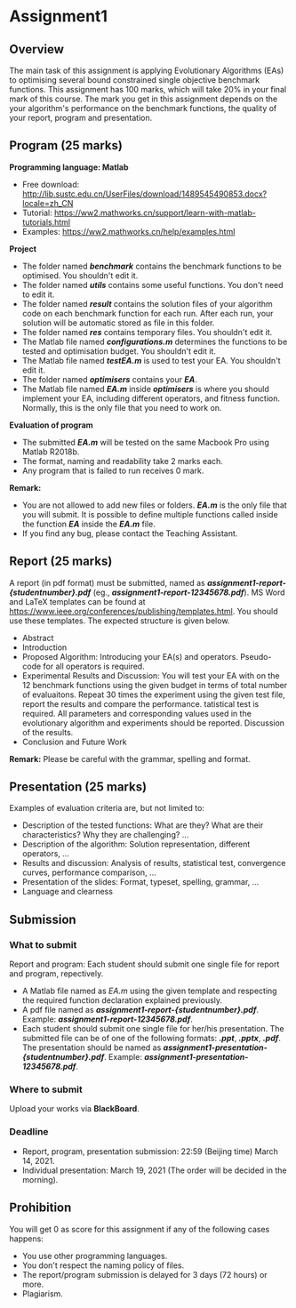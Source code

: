 # Assignment1

## Overview
The main task of this assignment is applying Evolutionary Algorithms (EAs) to optimising several bound constrained single objective benchmark functions. This assignment has 100 marks, which will take 20\% in your final mark of this course. 
The mark you get in this assignment depends on the your algorithm's performance on the benchmark functions, the quality of your report, program and presentation.

## Program (25 marks)
**Programming language: Matlab**
* Free download: http://lib.sustc.edu.cn/UserFiles/download/1489545490853.docx?locale=zh_CN
* Tutorial: https://ww2.mathworks.cn/support/learn-with-matlab-tutorials.html
* Examples: https://ww2.mathworks.cn/help/examples.html

**Project**
* The folder named ***benchmark*** contains the benchmark functions to be optimised. You shouldn't edit it.
* The folder named ***utils*** contains some useful functions. You don't need to edit it.
* The folder named ***result*** contains the solution files of your algorithm code on each benchmark function for each run. After each run, your solution will be automatic stored as file in this folder. 
* The folder named ***res*** contains temporary files. You shouldn't edit it.
* The Matlab file named ***configurations.m*** determines the functions to be tested and optimisation budget. You shouldn't edit it.
* The Matlab file named ***testEA.m*** is used to test your EA. You shouldn't edit it.
* The folder named ***optimisers*** contains your ***EA***.
* The Matlab file named ***EA.m*** inside ***optimisers*** is where you should implement your EA, including different operators, and fitness function. Normally, this is the only file that you need to work on.

**Evaluation of program**
* The submitted ***EA.m***  will be tested on the same Macbook Pro using Matlab R2018b. 
* The format, naming and readability take 2 marks each.
* Any program that is failed to run receives 0 mark.

**Remark:** 
* You are not allowed to add new files or folders. ***EA.m*** is the only file that you will submit. It is possible to define multiple functions called inside the function ***EA*** inside the ***EA.m*** file.
* If you find any bug, please contact the Teaching Assistant.

## Report (25 marks)
A report (in pdf format) must be submitted, named as ***assignment1-report-{studentnumber}.pdf*** (eg., ***assignment1-report-12345678.pdf***). MS Word and LaTeX templates can be found at https://www.ieee.org/conferences/publishing/templates.html. You should use these templates.
The expected structure is given below.
* Abstract
* Introduction
* Proposed Algorithm: Introducing your EA(s) and operators. Pseudo-code for all operators is required. 
* Experimental Results and Discussion: You will test your EA with on the 12 benchmark functions using the given budget in terms of total number of evaluaitons. Repeat 30 times the experiment using the given test file, report the results and compare the performance. tatistical test is required. All parameters and corresponding values used in the evolutionary algorithm and experiments should be reported. Discussion of the results.
* Conclusion and Future Work

**Remark:** Please be careful with the grammar, spelling and format.

## Presentation (25 marks)
Examples of evaluation criteria are, but not limited to:
* Description of the tested functions: What are they? What are their characteristics? Why they are challenging? ...
* Description of the algorithm: Solution representation, different operators, ...
* Results and discussion: Analysis of results, statistical test, convergence curves, performance comparison, ...
* Presentation of the slides: Format, typeset, spelling, grammar, ...
* Language and clearness

## Submission
### What to submit
Report and program: Each student should submit one single file for report and program, repectively.
* A Matlab file named as *EA.m* using the given template and respecting the required function declaration explained previously. 
* A pdf file named as ***assignment1-report-{studentnumber}.pdf***. Example: ***assignment1-report-12345678.pdf***. 
* Each student should submit one single file for her/his presentation. The submitted file can be of one of the following formats: ***.ppt***, ***.pptx***, ***.pdf***. The presentation should be named as ***assignment1-presentation-{studentnumber}.pdf***. Example: ***assignment1-presentation-12345678.pdf***.
### Where to submit
Upload your works via **BlackBoard**.

### Deadline
* Report, program, presentation submission: 22:59 (Beijing time) March 14, 2021.
* Individual presentation: March 19, 2021 (The order will be decided in the morning).

## Prohibition
You will get 0 as score for this assignment if any of the following cases happens:
* You use other programming languages.
* You don't respect the naming policy of files.
* The report/program submission is delayed for 3 days (72 hours) or more.
* Plagiarism.
